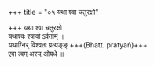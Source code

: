+++
title = "०५ यथा श्वा चतुरक्षो"

+++
यथा श्वा चतुरक्षो  
यथाश्वः श्यावो ऽर्वताम् ।  
यथाग्निर् विश्वतः प्रत्यङ्ङ् +++(Bhatt. pratyaṅ)+++  
एवा त्वम् अस्य् ओषधे ॥
